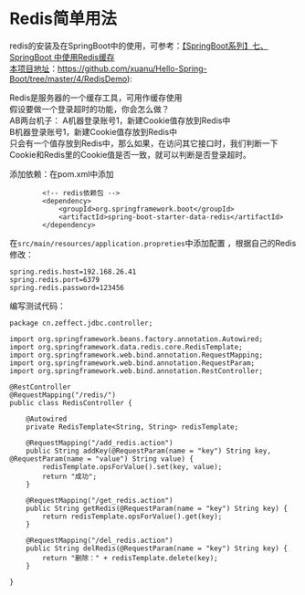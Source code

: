 # Redis简单用法       

redis的安装及在SpringBoot中的使用，可参考：[【SpringBoot系列】七、SpringBoot 中使用Redis缓存](https://blog.csdn.net/xcbeyond/article/details/81116600)    
[本项目地址](https://github.com/xuanu/Hello-Spring-Boot/tree/master/4/RedisDemo)：https://github.com/xuanu/Hello-Spring-Boot/tree/master/4/RedisDemo):

Redis是服务器的一个缓存工具，可用作缓存使用    
假设要做一个登录超时的功能，你会怎么做？   
AB两台机子：
A机器登录账号1，新建Cookie值存放到Redis中        
B机器登录账号1，新建Cookie值存放到Redis中    
只会有一个值存放到Redis中，那么如果，在访问其它接口时，我们判断一下Cookie和Redis里的Cookie值是否一致，就可以判断是否登录超时。    

添加依赖：在pom.xml中添加   
```
		<!-- redis依赖包 -->
		<dependency>
			<groupId>org.springframework.boot</groupId>
			<artifactId>spring-boot-starter-data-redis</artifactId>
		</dependency>
```   

在`src/main/resources/application.propreties`中添加配置  ，根据自己的Redis修改：  
``` 
spring.redis.host=192.168.26.41
spring.redis.port=6379
spring.redis.password=123456
```     
编写测试代码：
```
package cn.zeffect.jdbc.controller;

import org.springframework.beans.factory.annotation.Autowired;
import org.springframework.data.redis.core.RedisTemplate;
import org.springframework.web.bind.annotation.RequestMapping;
import org.springframework.web.bind.annotation.RequestParam;
import org.springframework.web.bind.annotation.RestController;

@RestController
@RequestMapping("/redis/")
public class RedisController {

	@Autowired
	private RedisTemplate<String, String> redisTemplate;

	@RequestMapping("/add_redis.action")
	public String addKey(@RequestParam(name = "key") String key, @RequestParam(name = "value") String value) {
		redisTemplate.opsForValue().set(key, value);
		return "成功";
	}

	@RequestMapping("/get_redis.action")
	public String getRedis(@RequestParam(name = "key") String key) {
		return redisTemplate.opsForValue().get(key);
	}

	@RequestMapping("/del_redis.action")
	public String delRedis(@RequestParam(name = "key") String key) {
		return "删除：" + redisTemplate.delete(key);
	}

}

```   

